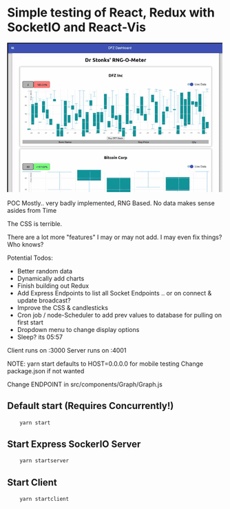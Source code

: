 # Simple testing of React, Redux with SocketIO and React-Vis

![StonkShot](chrome-capture.gif?raw=true "Stonks Screenshot")

POC Mostly.. very badly implemented, RNG Based. No data makes sense asides from Time

The CSS is terrible.

There are a lot more "features" I may or may not add. I may even fix things? Who knows?

Potential Todos:

- Better random data
- Dynamically add charts
- Finish building out Redux
- Add Express Endpoints to list all Socket Endpoints .. or on connect & update broadcast?
- Improve the CSS & candlesticks
- Cron job / node-Scheduler to add prev values to database for pulling on first start
- Dropdown menu to change display options
- Sleep? its 05:57

Client runs on :3000
Server runs on :4001

NOTE: yarn start defaults to HOST=0.0.0.0 for mobile testing
Change package.json if not wanted

Change ENDPOINT in src/components/Graph/Graph.js

## Default start (Requires Concurrently!)

```bash
    yarn start
```

## Start Express SockerIO Server

```bash
    yarn startserver
```

## Start Client

```bash
    yarn startclient
```
